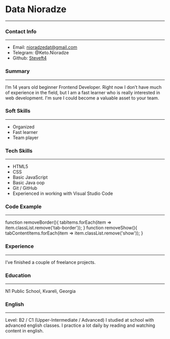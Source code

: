 # Data Nioradze 
___
### Contact Info
___
 - Email: [nioradzedat@gmail.com](https://nioradzedat@gmail.com/)
 - Telegram: @Keto.Nioradze
 - Github: [Steveft4](https://github.com/Steveft4)
### Summary
___
I’m 14 years old  beginner Frontend Developer.
Right now I don’t have much of experience in the field, but I am a fast learner who is really interested in web development. I'm sure I could become a valuable asset to your team.
### Soft Skills
___
 - Organized
 - Fast learner
 - Team player
### Tech Skills
___
 - HTML5
 - CSS
 - Basic JavaScript
 - Basic Java oop
 - Git / GitHub
 - Experienced in working with Visual Studio Code
### Code Example
___


function removeBorder(){
    tabItems.forEach(item => item.classList.remove('tab-border'));
}
function removeShow(){
    tabContentItems.forEach(item => item.classList.remove('show'));
}

### Experience
___
I’ve finished a couple of freelance projects.
### Education 
___
N1 Public School, Kvareli, Georgia 
### English
___
Level: B2 / C1 (Upper-Intermediate / Advanced)
I studied at school with advanced english classes. I  practice a lot daily by reading and watching content in english.
